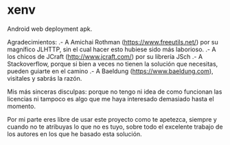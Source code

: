 # xenv
Android web deployment apk.

Agradecimientos:
.- A Amichai Rothman (https://www.freeutils.net/) por su magnífico JLHTTP, sin el cual hacer esto hubiese sido más laborioso.
.- A los chicos de JCraft (http://www.jcraft.com/) por su librería JSch
.- A Stackoverflow, porque si bien a veces no tienen la solución que necesitas, pueden guiarte en el camino
.- A Baeldung (https://www.baeldung.com), visitales y sabrás la razón.

Mis más sinceras disculpas: porque no tengo ni idea de como funcionan las licencias ni tampoco es algo que me haya interesado demasiado hasta el momento.

Por mi parte eres libre de usar este proyecto como te apetezca, siempre y cuando no te atribuyas lo que no es tuyo, sobre todo el excelente trabajo de los autores en los que he basado esta solución.


